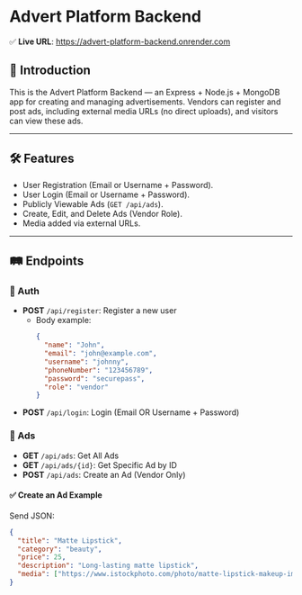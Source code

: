 # Advert Platform Backend

✅ **Live URL**: https://advert-platform-backend.onrender.com

## 📖 Introduction
This is the Advert Platform Backend — an Express + Node.js + MongoDB app for creating and managing advertisements. Vendors can register and post ads, including external media URLs (no direct uploads), and visitors can view these ads.

---

## 🛠️ Features
- User Registration (Email or Username + Password).
- User Login (Email or Username + Password).
- Publicly Viewable Ads (`GET /api/ads`).
- Create, Edit, and Delete Ads (Vendor Role).
- Media added via external URLs.

---

## 🛤️ Endpoints
### 🔐 Auth
- **POST** `/api/register`: Register a new user
  - Body example:
    ```json
    {
      "name": "John",
      "email": "john@example.com",
      "username": "johnny",
      "phoneNumber": "123456789",
      "password": "securepass",
      "role": "vendor"
    }
    ```
- **POST** `/api/login`: Login (Email OR Username + Password)

### 📰 Ads
- **GET** `/api/ads`: Get All Ads
- **GET** `/api/ads/{id}`: Get Specific Ad by ID
- **POST** `/api/ads`: Create an Ad (Vendor Only)

#### ✅ Create an Ad Example
Send JSON:
```json
{
  "title": "Matte Lipstick",
  "category": "beauty",
  "price": 25,
  "description": "Long-lasting matte lipstick",
  "media": ["https://www.istockphoto.com/photo/matte-lipstick-makeup-image.png"]
}
